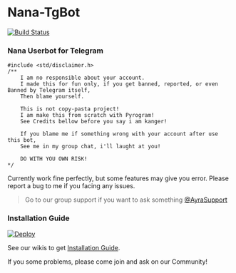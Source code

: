 # Nana-TgBot

[![Build Status](https://semaphoreci.com/api/v1/ayrahikari/nana-userbot/branches/master/badge.svg)](https://semaphoreci.com/ayrahikari/nana-Userbot)

### Nana Userbot for Telegram

```
#include <std/disclaimer.h>
/**
	I am no responsible about your account.
	I made this for fun only, if you get banned, reported, or even Banned by Telegram itself,
	Then blame yourself.

	This is not copy-pasta project!
	I am make this from scratch with Pyrogram!
	See Credits bellow before you say i am kanger!

	If you blame me if something wrong with your account after use this bot,
	See me in my group chat, i'll laught at you!

	DO WITH YOU OWN RISK!
*/
```

Currently work fine perfectly, but some features may give you error. Please report a bug to me if you facing any issues.
> Go to our group support if you want to ask something [@AyraSupport](https://t.me/AyraSupport)

### Installation Guide

[![Deploy](https://www.herokucdn.com/deploy/button.svg)](https://heroku.com/deploy?template=https://github.com/lucifeermorningstar/Nana-Userbot/tree/patch-2)

See our wikis to get [Installation Guide](https://github.com/AyraHikari/Wiki-Nana-Userbot/wiki).

If you some problems, please come join and ask on our Community!
